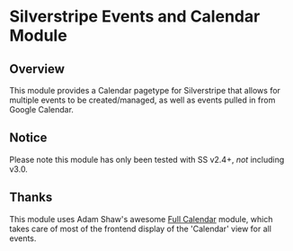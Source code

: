 # Silverstripe Events and Calendar Module
## Overview
This module provides a Calendar pagetype for Silverstripe that allows for multiple events to be created/managed, as well as events pulled in from Google Calendar.

## Notice
Please note this module has only been tested with SS v2.4+, *not* including v3.0.

## Thanks
This module uses Adam Shaw's awesome [Full Calendar](http://arshaw.com/fullcalendar/) module, which takes care of most of the frontend display of the 'Calendar' view for all events.
